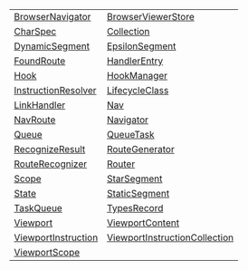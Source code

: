 |                                                                                                         |                                                                                                                             |
| ------------------------------------------------------------------------------------------------------- | --------------------------------------------------------------------------------------------------------------------------- |
| [BrowserNavigator](https://hamedfathi.gitbook.io/aurelia-2-doc-api/router/class/browsernavigator)       | [BrowserViewerStore](https://hamedfathi.gitbook.io/aurelia-2-doc-api/router/class/browserviewerstore)                       |
| [CharSpec](https://hamedfathi.gitbook.io/aurelia-2-doc-api/router/class/charspec)                       | [Collection](https://hamedfathi.gitbook.io/aurelia-2-doc-api/router/class/collection)                                       |
| [DynamicSegment](https://hamedfathi.gitbook.io/aurelia-2-doc-api/router/class/dynamicsegment)           | [EpsilonSegment](https://hamedfathi.gitbook.io/aurelia-2-doc-api/router/class/epsilonsegment)                               |
| [FoundRoute](https://hamedfathi.gitbook.io/aurelia-2-doc-api/router/class/foundroute)                   | [HandlerEntry](https://hamedfathi.gitbook.io/aurelia-2-doc-api/router/class/handlerentry)                                   |
| [Hook](https://hamedfathi.gitbook.io/aurelia-2-doc-api/router/class/hook)                               | [HookManager](https://hamedfathi.gitbook.io/aurelia-2-doc-api/router/class/hookmanager)                                     |
| [InstructionResolver](https://hamedfathi.gitbook.io/aurelia-2-doc-api/router/class/instructionresolver) | [LifecycleClass](https://hamedfathi.gitbook.io/aurelia-2-doc-api/router/class/lifecycleclass)                               |
| [LinkHandler](https://hamedfathi.gitbook.io/aurelia-2-doc-api/router/class/linkhandler)                 | [Nav](https://hamedfathi.gitbook.io/aurelia-2-doc-api/router/class/nav)                                                     |
| [NavRoute](https://hamedfathi.gitbook.io/aurelia-2-doc-api/router/class/navroute)                       | [Navigator](https://hamedfathi.gitbook.io/aurelia-2-doc-api/router/class/navigator)                                         |
| [Queue](https://hamedfathi.gitbook.io/aurelia-2-doc-api/router/class/queue)                             | [QueueTask](https://hamedfathi.gitbook.io/aurelia-2-doc-api/router/class/queuetask)                                         |
| [RecognizeResult](https://hamedfathi.gitbook.io/aurelia-2-doc-api/router/class/recognizeresult)         | [RouteGenerator](https://hamedfathi.gitbook.io/aurelia-2-doc-api/router/class/routegenerator)                               |
| [RouteRecognizer](https://hamedfathi.gitbook.io/aurelia-2-doc-api/router/class/routerecognizer)         | [Router](https://hamedfathi.gitbook.io/aurelia-2-doc-api/router/class/router)                                               |
| [Scope](https://hamedfathi.gitbook.io/aurelia-2-doc-api/router/class/scope)                             | [StarSegment](https://hamedfathi.gitbook.io/aurelia-2-doc-api/router/class/starsegment)                                     |
| [State](https://hamedfathi.gitbook.io/aurelia-2-doc-api/router/class/state)                             | [StaticSegment](https://hamedfathi.gitbook.io/aurelia-2-doc-api/router/class/staticsegment)                                 |
| [TaskQueue](https://hamedfathi.gitbook.io/aurelia-2-doc-api/router/class/taskqueue)                     | [TypesRecord](https://hamedfathi.gitbook.io/aurelia-2-doc-api/router/class/typesrecord)                                     |
| [Viewport](https://hamedfathi.gitbook.io/aurelia-2-doc-api/router/class/viewport)                       | [ViewportContent](https://hamedfathi.gitbook.io/aurelia-2-doc-api/router/class/viewportcontent)                             |
| [ViewportInstruction](https://hamedfathi.gitbook.io/aurelia-2-doc-api/router/class/viewportinstruction) | [ViewportInstructionCollection](https://hamedfathi.gitbook.io/aurelia-2-doc-api/router/class/viewportinstructioncollection) |
| [ViewportScope](https://hamedfathi.gitbook.io/aurelia-2-doc-api/router/class/viewportscope)             |                                                                                                                             |